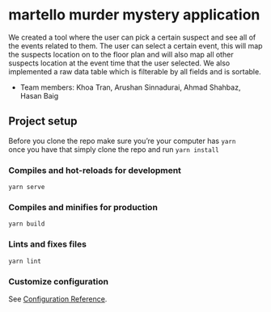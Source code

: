 # martello murder mystery application

We created a tool where the user can pick a certain suspect and see all of the events related to them. The user can select a certain event, this will map the suspects location on to the floor plan and will also map all other suspects location at the event time that the user selected. We also implemented a raw data table which is filterable by all fields and is sortable.

* Team members: Khoa Tran, Arushan Sinnadurai, Ahmad Shahbaz, Hasan Baig

## Project setup

Before you clone the repo make sure you’re your computer has `yarn` once you have that simply clone the repo and run `yarn install`


### Compiles and hot-reloads for development
```
yarn serve
```

### Compiles and minifies for production
```
yarn build
```

### Lints and fixes files
```
yarn lint
```

### Customize configuration
See [Configuration Reference](https://cli.vuejs.org/config/).
